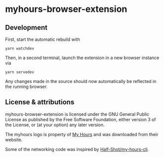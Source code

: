 # myhours-browser-extension

## Development

First, start the automatic rebuild with

```
yarn watchdev
```

Then, in a second terminal, launch the extension in a new browser instance via

```
yarn servedev
```

Any changes made in the source should now automatically be reflected in the running browser.

## License & attributions

myhours-browser-extension is licensed under the GNU General Public License as published by the Free Software Foundation, either version 3 of the License, or (at your option) any later version.

The myhours logo is property of [My Hours] and was downloaded from their website.

Some of the networking code was inspired by [Half-Shot/my-hours-cli].

  [My Hours]: https://myhours.com/
  [Half-Shot/my-hours-cli]: https://github.com/Half-Shot/my-hours-cli
